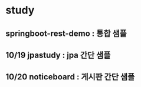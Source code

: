 # study

## springboot-rest-demo : 통합 샘플

## 10/19 jpastudy : jpa 간단 샘플
## 10/20 noticeboard : 게시판 간단 샘플


  
